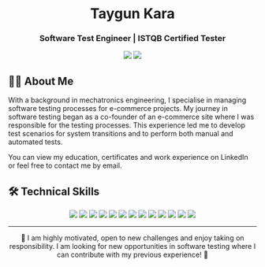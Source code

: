 <h1 align="center">Taygun Kara</h1>
<h3 align="center">Software Test Engineer | ISTQB Certified Tester</h3>

<p align="center">
  <a href="mailto:kara.taygun@gmail.com"><img src="https://img.shields.io/badge/Email-D14836?style=for-the-badge&logo=gmail&logoColor=white"/></a>
  <a href="https://linkedin.com/in/taygunkara"><img src="https://img.shields.io/badge/LinkedIn-0077B5?style=for-the-badge&logo=linkedin&logoColor=white"/></a>
</p>

## 👨‍💻 About Me

With a background in mechatronics engineering, I specialise in managing software testing processes for e-commerce projects. My journey in software testing began as a co-founder of an e-commerce site where I was responsible for the testing processes. This experience led me to develop test scenarios for system transitions and to perform both manual and automated tests. 

You can view my education, certificates and work experience on LinkedIn or feel free to contact me by email.

## 🛠️ Technical Skills

<p align="center">
  <img src="https://img.shields.io/badge/Selenium-43B02A?style=for-the-badge&logo=Selenium&logoColor=white"/>
  <img src="https://img.shields.io/badge/Postman-FF6C37?style=for-the-badge&logo=Postman&logoColor=white"/>
  <img src="https://img.shields.io/badge/Java-ED8B00?style=for-the-badge&logo=java&logoColor=white"/>
  <img src="https://img.shields.io/badge/Python-3776AB?style=for-the-badge&logo=python&logoColor=white"/>
  <img src="https://img.shields.io/badge/Git-F05032?style=for-the-badge&logo=git&logoColor=white"/>
  <img src="https://img.shields.io/badge/Linux-FCC624?style=for-the-badge&logo=linux&logoColor=black"/>
  <img src="https://img.shields.io/badge/Jira-0052CC?style=for-the-badge&logo=Jira&logoColor=white"/>
  <img src="https://img.shields.io/badge/Trello-0079BF?style=for-the-badge&logo=Trello&logoColor=white"/>
  <img src="https://img.shields.io/badge/Rest_Assured-109989?style=for-the-badge&logo=java&logoColor=white"/>
  <img src="https://img.shields.io/badge/TestNG-007396?style=for-the-badge&logo=java&logoColor=white"/>
  <img src="https://img.shields.io/badge/Cucumber-23D96C?style=for-the-badge&logo=cucumber&logoColor=white"/>
  <img src="https://img.shields.io/badge/JUnit-25A162?style=for-the-badge&logo=junit5&logoColor=white"/>
  <img src="https://img.shields.io/badge/JMeter-D22128?style=for-the-badge&logo=apache&logoColor=white"/>
</p>

---
<p align="center">
  🌟 I am highly motivated, open to new challenges and enjoy taking on responsibility. I am looking for new opportunities in software testing where I can contribute with my previous experience! 🌟
</p>
